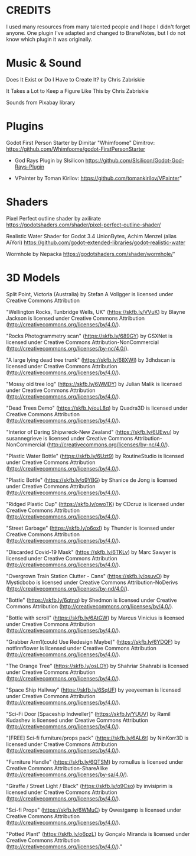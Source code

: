 # CREDITS

I used many resources from many talented people and I hope I didn't forget anyone.
One plugin I've adapted and changed to BraneNotes, but I do not know which plugin it was originally.

# Music & Sound

Does It Exist or Do I Have to Create It? by Chris Zabriskie

It Takes a Lot to Keep a Figure Like This by Chris Zabriskie

Sounds from Pixabay library

# Plugins

Godot First Person Starter by Dimitar \"Whimfoome\" Dimitrov:
https://github.com/Whimfoome/godot-FirstPersonStarter

- God Rays Plugin by SIsilicon
  https://github.com/SIsilicon/Godot-God-Rays-Plugin

- VPainter by Toman Kirilov:
  https://github.com/tomankirilov/VPainter"

# Shaders

Pixel Perfect outline shader by axilirate
https://godotshaders.com/shader/pixel-perfect-outline-shader/

Realistic Water Shader for Godot 3.4
UnionBytes, Achim Menzel (alias AiYori)
https://github.com/godot-extended-libraries/godot-realistic-water

Wormhole by Nepacka
https://godotshaders.com/shader/wormhole/"

# 3D Models

Split Point, Victoria (Australia) by Stefan A Vollgger is licensed under Creative Commons Attribution

\"Wellington Rocks, Tunbridge Wells, UK\" (https://skfb.ly/VVuK) by Blayne Jackson is licensed under Creative Commons Attribution (http://creativecommons.org/licenses/by/4.0/).

\"Rocks Photogrammetry scan\" (https://skfb.ly/689GY) by GSXNet is licensed under Creative Commons Attribution-NonCommercial (http://creativecommons.org/licenses/by-nc/4.0/).

\"A large lying dead tree trunk\" (https://skfb.ly/68XWI) by 3dhdscan is licensed under Creative Commons Attribution (http://creativecommons.org/licenses/by/4.0/).

\"Mossy old tree log\" (https://skfb.ly/6WMDY) by Julian Malik is licensed under Creative Commons Attribution (http://creativecommons.org/licenses/by/4.0/).

\"Dead Trees Demo\" (https://skfb.ly/ouL8q) by Quadra3D is licensed under Creative Commons Attribution (http://creativecommons.org/licenses/by/4.0/).

\"Interior of Daring Shipwreck-New Zealand\" (https://skfb.ly/6UEwu) by susannegrieve is licensed under Creative Commons Attribution-NonCommercial (http://creativecommons.org/licenses/by-nc/4.0/).

\"Plastic Water Bottle\" (https://skfb.ly/6Uzt9) by RoutineStudio is licensed under Creative Commons Attribution (http://creativecommons.org/licenses/by/4.0/).

\"Plastic Bottle\" (https://skfb.ly/o9YBG) by Shanice de Jong is licensed under Creative Commons Attribution (http://creativecommons.org/licenses/by/4.0/).

\"Ridged Plastic Cup\" (https://skfb.ly/owoTK) by CDcruz is licensed under Creative Commons Attribution (http://creativecommons.org/licenses/by/4.0/).

\"Street Garbage\" (https://skfb.ly/o6oxI) by Thunder is licensed under Creative Commons Attribution (http://creativecommons.org/licenses/by/4.0/).

\"Discarded Covid-19 Mask\" (https://skfb.ly/6TKLv) by Marc Sawyer is licensed under Creative Commons Attribution (http://creativecommons.org/licenses/by/4.0/).

\"Overgrown Train Station Clutter - Cans\" (https://skfb.ly/osuvO) by Mysticbobo is licensed under Creative Commons Attribution-NoDerivs (http://creativecommons.org/licenses/by-nd/4.0/).

\"Bottle\" (https://skfb.ly/6qtnq) by Shedmon is licensed under Creative Commons Attribution (http://creativecommons.org/licenses/by/4.0/).

\"Bottle with scroll\" (https://skfb.ly/6AtGW) by Marcus Vinicius is licensed under Creative Commons Attribution (http://creativecommons.org/licenses/by/4.0/).

\"Grabber Arm1(could Use Redesign Maybe)\" (https://skfb.ly/6YDQF) by notfinnflower is licensed under Creative Commons Attribution (http://creativecommons.org/licenses/by/4.0/).

\"The Orange Tree\" (https://skfb.ly/osLOY) by Shahriar Shahrabi is licensed under Creative Commons Attribution (http://creativecommons.org/licenses/by/4.0/).

\"Space Ship Hallway\" (https://skfb.ly/6SqUF) by yeeyeeman is licensed under Creative Commons Attribution (http://creativecommons.org/licenses/by/4.0/).

\"Sci-Fi Door [Spaceship Indweller]\" (https://skfb.ly/YUUV) by Ramil Kudashev is licensed under Creative Commons Attribution (http://creativecommons.org/licenses/by/4.0/).

\"[FREE] Sci-fi furniture/props pack\" (https://skfb.ly/6AL6t) by NinKorr3D is licensed under Creative Commons Attribution (http://creativecommons.org/licenses/by/4.0/).

\"Furniture Handle\" (https://skfb.ly/6QTSM) by romullus is licensed under Creative Commons Attribution-ShareAlike (http://creativecommons.org/licenses/by-sa/4.0/).

\"Giraffe / Street Light / Black\" (https://skfb.ly/o9Cso) by invisiprim is licensed under Creative Commons Attribution (http://creativecommons.org/licenses/by/4.0/).

\"Sci-fi Props\" (https://skfb.ly/6WMuC) by Qwestgamp is licensed under Creative Commons Attribution (http://creativecommons.org/licenses/by/4.0/).

\"Potted Plant\" (https://skfb.ly/o6pzL) by Gonçalo Miranda is licensed under Creative Commons Attribution (http://creativecommons.org/licenses/by/4.0/)."
